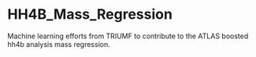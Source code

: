 # HH4B_Mass_Regression
Machine learning efforts from TRIUMF to contribute to the ATLAS boosted hh4b analysis mass regression.
